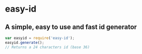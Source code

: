 # easy-id

## A simple, easy to use and fast id generator

```javascript
var easyid = require('easy-id');
easyid.generate();
// Returns a 24 characters id (base 36)

```
